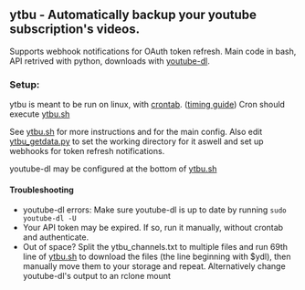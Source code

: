 ## ytbu - Automatically backup your youtube subscription's videos.
Supports webhook notifications for OAuth token refresh. Main code in bash, API retrived with python, downloads with [youtube-dl](https://github.com/rg3/youtube-dl).

### Setup:
ytbu is meant to be run on linux, with [crontab](https://www.ostechnix.com/a-beginners-guide-to-cron-jobs/). ([timing guide](https://crontab.guru/))
Cron should execute [ytbu.sh](ytbu.sh)

See [ytbu.sh](ytbu.sh) for more instructions and for the main config.
Also edit [ytbu_getdata.py](ytbu_getdata.py) to set the working directory for it aswell and set up webhooks for token refresh notifications.

youtube-dl may be configured at the bottom of [ytbu.sh](ytbu.sh)

#### Troubleshooting
 - youtube-dl errors: Make sure youtube-dl is up to date by running `sudo youtube-dl -U`
  - Your API token may be expired. If so, run it manually, without crontab and authenticate.
   - Out of space? Split the ytbu_channels.txt to multiple files and run 69th line of [ytbu.sh](ytbu.sh) to download the files (the line beginning with $ydl), then manually move them to your storage and repeat. Alternatively change youtube-dl's output to an rclone mount
